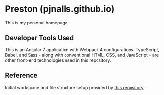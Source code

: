 # Preston (pjnalls.github.io)

This is my personal homepage.

## Developer Tools Used

This is an Angular 7 application with Webpack 4 configurations. TypeScript, Babel, and Sass - along with conventional HTML, CSS, and JavaScript - are other front-end technologies used in this repository.

## Reference

Initial workspace and file structure setup provided by [this repository](https://github.com/samteb/Angular-7-Webpack-4)